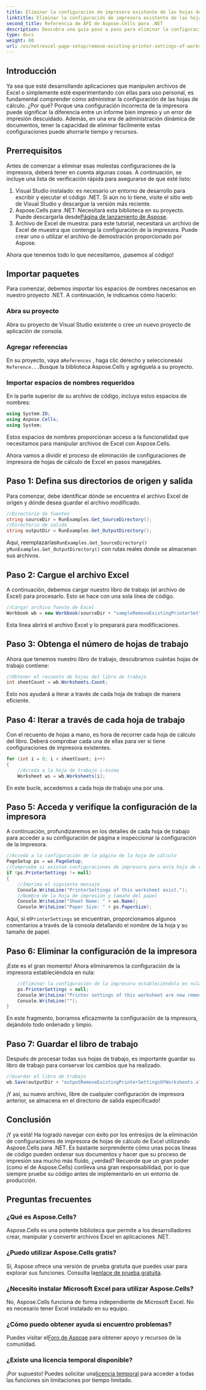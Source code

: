 ```yaml
---
title: Eliminar la configuración de impresora existente de las hojas de cálculo
linktitle: Eliminar la configuración de impresora existente de las hojas de cálculo
second_title: Referencia de API de Aspose.Cells para .NET
description: Descubra una guía paso a paso para eliminar la configuración de impresora de las hojas de cálculo de Excel usando Aspose.Cells para .NET, mejorando la calidad de impresión de su documento sin esfuerzo.
type: docs
weight: 80
url: /es/net/excel-page-setup/remove-existing-printer-settings-of-worksheets/
---
```

## Introducción

Ya sea que esté desarrollando aplicaciones que manipulen archivos de Excel o simplemente esté experimentando con ellas para uso personal, es fundamental comprender cómo administrar la configuración de las hojas de cálculo. ¿Por qué? Porque una configuración incorrecta de la impresora puede significar la diferencia entre un informe bien impreso y un error de impresión descuidado. Además, en una era de administración dinámica de documentos, tener la capacidad de eliminar fácilmente estas configuraciones puede ahorrarle tiempo y recursos.

## Prerrequisitos

Antes de comenzar a eliminar esas molestas configuraciones de la impresora, deberá tener en cuenta algunas cosas. A continuación, se incluye una lista de verificación rápida para asegurarse de que esté listo:

1. Visual Studio instalado: es necesario un entorno de desarrollo para escribir y ejecutar el código .NET. Si aún no lo tiene, visite el sitio web de Visual Studio y descargue la versión más reciente.
2.  Aspose.Cells para .NET: Necesitará esta biblioteca en su proyecto. Puede descargarla desde[Página de lanzamiento de Aspose](https://releases.aspose.com/cells/net/).
3. Archivo de Excel de muestra: para este tutorial, necesitará un archivo de Excel de muestra que contenga la configuración de la impresora. Puede crear uno o utilizar el archivo de demostración proporcionado por Aspose.

Ahora que tenemos todo lo que necesitamos, ¡pasemos al código!

## Importar paquetes

Para comenzar, debemos importar los espacios de nombres necesarios en nuestro proyecto .NET. A continuación, le indicamos cómo hacerlo:

### Abra su proyecto

Abra su proyecto de Visual Studio existente o cree un nuevo proyecto de aplicación de consola.

### Agregar referencias

 En su proyecto, vaya a`References` , haga clic derecho y seleccione`Add Reference...`Busque la biblioteca Aspose.Cells y agréguela a su proyecto.

### Importar espacios de nombres requeridos

En la parte superior de su archivo de código, incluya estos espacios de nombres:

```csharp
using System.IO;
using Aspose.Cells;
using System;
```

Estos espacios de nombres proporcionan acceso a la funcionalidad que necesitamos para manipular archivos de Excel con Aspose.Cells.

Ahora vamos a dividir el proceso de eliminación de configuraciones de impresora de hojas de cálculo de Excel en pasos manejables.

## Paso 1: Defina sus directorios de origen y salida

Para comenzar, debe identificar dónde se encuentra el archivo Excel de origen y dónde desea guardar el archivo modificado.

```csharp
//Directorio de fuentes
string sourceDir = RunExamples.Get_SourceDirectory();
//Directorio de salida
string outputDir = RunExamples.Get_OutputDirectory();
```

 Aquí, reemplazarías`RunExamples.Get_SourceDirectory()` y`RunExamples.Get_OutputDirectory()` con rutas reales donde se almacenan sus archivos.

## Paso 2: Cargue el archivo Excel

A continuación, debemos cargar nuestro libro de trabajo (el archivo de Excel) para procesarlo. Esto se hace con una sola línea de código.

```csharp
//Cargar archivo fuente de Excel
Workbook wb = new Workbook(sourceDir + "sampleRemoveExistingPrinterSettingsOfWorksheets.xlsx");
```

Esta línea abrirá el archivo Excel y lo preparará para modificaciones.

## Paso 3: Obtenga el número de hojas de trabajo

Ahora que tenemos nuestro libro de trabajo, descubramos cuántas hojas de trabajo contiene:

```csharp
//Obtener el recuento de hojas del libro de trabajo
int sheetCount = wb.Worksheets.Count;
```

Esto nos ayudará a iterar a través de cada hoja de trabajo de manera eficiente.

## Paso 4: Iterar a través de cada hoja de trabajo

Con el recuento de hojas a mano, es hora de recorrer cada hoja de cálculo del libro. Deberá comprobar cada una de ellas para ver si tiene configuraciones de impresora existentes.

```csharp
for (int i = 0; i < sheetCount; i++)
{
    //Acceda a la hoja de trabajo i-ésima
    Worksheet ws = wb.Worksheets[i];
```

En este bucle, accedemos a cada hoja de trabajo una por una.

## Paso 5: Acceda y verifique la configuración de la impresora

A continuación, profundizaremos en los detalles de cada hoja de trabajo para acceder a su configuración de página e inspeccionar la configuración de la impresora.

```csharp
//Acceda a la configuración de la página de la hoja de cálculo
PageSetup ps = ws.PageSetup;
//Compruebe si existen configuraciones de impresora para esta hoja de cálculo
if (ps.PrinterSettings != null)
{
    //Imprima el siguiente mensaje
    Console.WriteLine("PrinterSettings of this worksheet exist.");
    //Nombre de la hoja de impresión y tamaño del papel
    Console.WriteLine("Sheet Name: " + ws.Name);
    Console.WriteLine("Paper Size: " + ps.PaperSize);
```

 Aquí, si el`PrinterSettings` se encuentran, proporcionamos algunos comentarios a través de la consola detallando el nombre de la hoja y su tamaño de papel.

## Paso 6: Eliminar la configuración de la impresora

¡Este es el gran momento! Ahora eliminaremos la configuración de la impresora estableciéndola en nula:

```csharp
    //Eliminar la configuración de la impresora estableciéndola en nula
    ps.PrinterSettings = null;
    Console.WriteLine("Printer settings of this worksheet are now removed by setting it null.");
    Console.WriteLine("");
}
```

En este fragmento, borramos eficazmente la configuración de la impresora, dejándolo todo ordenado y limpio.

## Paso 7: Guardar el libro de trabajo

Después de procesar todas sus hojas de trabajo, es importante guardar su libro de trabajo para conservar los cambios que ha realizado.

```csharp
//Guardar el libro de trabajo
wb.Save(outputDir + "outputRemoveExistingPrinterSettingsOfWorksheets.xlsx");
```

¡Y así, su nuevo archivo, libre de cualquier configuración de impresora anterior, se almacena en el directorio de salida especificado!

## Conclusión

¡Y ya está! Ha logrado navegar con éxito por los entresijos de la eliminación de configuraciones de impresora de hojas de cálculo de Excel utilizando Aspose.Cells para .NET. Es bastante sorprendente cómo unas pocas líneas de código pueden ordenar sus documentos y hacer que su proceso de impresión sea mucho más fluido, ¿verdad? Recuerde que un gran poder (como el de Aspose.Cells) conlleva una gran responsabilidad, por lo que siempre pruebe su código antes de implementarlo en un entorno de producción.

## Preguntas frecuentes

### ¿Qué es Aspose.Cells?  
Aspose.Cells es una potente biblioteca que permite a los desarrolladores crear, manipular y convertir archivos Excel en aplicaciones .NET.

### ¿Puedo utilizar Aspose.Cells gratis?  
 Sí, Aspose ofrece una versión de prueba gratuita que puedes usar para explorar sus funciones. Consulta la[enlace de prueba gratuita](https://releases.aspose.com/).

### ¿Necesito instalar Microsoft Excel para utilizar Aspose.Cells?  
No, Aspose.Cells funciona de forma independiente de Microsoft Excel. No es necesario tener Excel instalado en su equipo.

### ¿Cómo puedo obtener ayuda si encuentro problemas?  
 Puedes visitar el[Foro de Aspose](https://forum.aspose.com/c/cells/9) para obtener apoyo y recursos de la comunidad.

### ¿Existe una licencia temporal disponible?  
 ¡Por supuesto! Puedes solicitar una[licencia temporal](https://purchase.aspose.com/temporary-license/) para acceder a todas las funciones sin limitaciones por tiempo limitado.